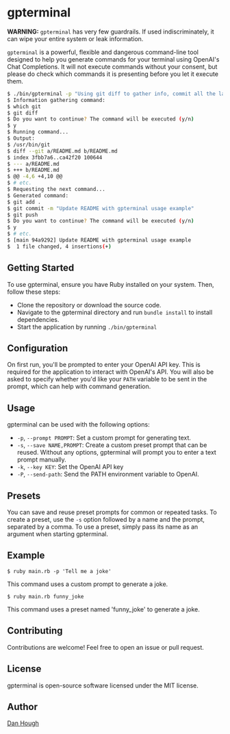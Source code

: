 # gpterminal

**WARNING:** `gpterminal` has very few guardrails. If used indiscriminately, it can wipe your entire system or leak information.

`gpterminal` is a powerful, flexible and dangerous command-line tool designed to help you generate commands for your terminal using OpenAI's Chat Completions. It will not execute commands without your consent, but please do check which commands it is presenting before you let it execute them.

```bash
$ ./bin/gpterminal -p "Using git diff to gather info, commit all the latest changes with a descriptive commit message, then push the changes"
$ Information gathering command:
$ which git
$ git diff
$ Do you want to continue? The command will be executed (y/n)
$ y
$ Running command...
$ Output:
$ /usr/bin/git
$ diff --git a/README.md b/README.md
$ index 3fbb7a6..ca42f20 100644
$ --- a/README.md
$ +++ b/README.md
$ @@ -4,6 +4,10 @@
$ # etc.
$ Requesting the next command...
$ Generated command:
$ git add .
$ git commit -m "Update README with gpterminal usage example"
$ git push
$ Do you want to continue? The command will be executed (y/n)
$ y
$ # etc.
$ [main 94a9292] Update README with gpterminal usage example
$  1 file changed, 4 insertions(+)
```

## Getting Started

To use gpterminal, ensure you have Ruby installed on your system. Then, follow these steps:

- Clone the repository or download the source code.
- Navigate to the gpterminal directory and run `bundle install` to install dependencies.
- Start the application by running `./bin/gpterminal`

## Configuration

On first run, you'll be prompted to enter your OpenAI API key. This is required for the application to interact with OpenAI's API. You will also be asked to specify whether you'd like your `PATH` variable to be sent in the prompt, which can help with command generation.

## Usage

gpterminal can be used with the following options:

- `-p`, `--prompt PROMPT`: Set a custom prompt for generating text.
- `-s`, `--save NAME,PROMPT`: Create a custom preset prompt that can be reused.
  Without any options, gpterminal will prompt you to enter a text prompt manually.
- `-k`, `--key KEY`: Set the OpenAI API key
- `-P`, `--send-path`: Send the PATH environment variable to OpenAI.

## Presets

You can save and reuse preset prompts for common or repeated tasks. To create a preset, use the `-s` option followed by a name and the prompt, separated by a comma.
To use a preset, simply pass its name as an argument when starting gpterminal.

## Example

```
$ ruby main.rb -p 'Tell me a joke'
```

This command uses a custom prompt to generate a joke.

```
$ ruby main.rb funny_joke
```

This command uses a preset named 'funny_joke' to generate a joke.

## Contributing

Contributions are welcome! Feel free to open an issue or pull request.

## License

gpterminal is open-source software licensed under the MIT license.

## Author

[Dan Hough](https://danhough.com)
